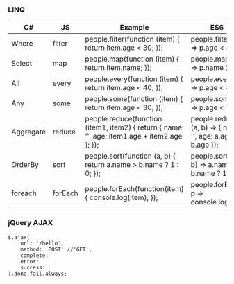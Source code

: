 ### LINQ

| C# | JS | Example | ES6 
| --- | --- | -----  | ------
| Where | filter | people.filter(function (item) { return item.age < 30; });| people.filter( p => p.age < 30 ); |
| Select| map | people.map(function (item) { return item.name; });| people.map( p => p.name ); |
| All| every | people.every(function (item) { return  item.age < 40; });| people.every( p => p.age < 40); |
| Any| some | people.some(function (item) { return  item.age < 30; });| people.some( p => p.age < 30 ); |
| Aggregate| reduce | people.reduce(function (item1, item2) {	return  { name: '', age: item1.age + item2.age }; });| people.reduce( (a, b) => { name: '', age: a.age + b.age }); |
| OrderBy| sort | people.sort(function (a, b) { return  a.name > b.name ? 1 : 0; });| people.sort( (a, b) => a.name > b.name ? 1 : 0 ) |
| foreach| forEach | people.forEach(function(item) { console.log(item); });| people.forEach( p => console.log(p) ) |


### jQuery AJAX

```
$.ajax(
	url: '/hello',
	method: 'POST' //'GET',
	complete:
	error:
	success:
).done.fail.always;
```
